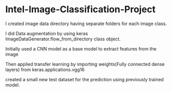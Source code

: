 # Intel-Image-Classification-Project
I created image data directory having separate folders for each image class.

I did Data augmentation by using keras ImageDataGenerator.flow_from_directory class object.

Initially used a CNN model as a base model to extract features from the image

Then applied transfer learning by importing weights(Fully connected dense layers) from keras.applications.vgg16

created a small new test dataset for the prediction using previously trained model.

